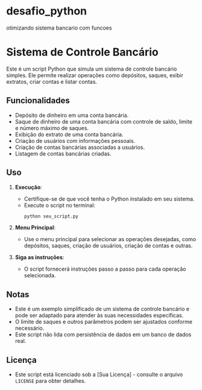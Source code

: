 # desafio_python
 otimizando sistema bancario com funcoes

 # Sistema de Controle Bancário

Este é um script Python que simula um sistema de controle bancário simples. Ele permite realizar operações como depósitos, saques, exibir extratos, criar contas e listar contas.

## Funcionalidades

- Depósito de dinheiro em uma conta bancária.
- Saque de dinheiro de uma conta bancária com controle de saldo, limite e número máximo de saques.
- Exibição do extrato de uma conta bancária.
- Criação de usuários com informações pessoais.
- Criação de contas bancárias associadas a usuários.
- Listagem de contas bancárias criadas.

## Uso

1. **Execução**:
   - Certifique-se de que você tenha o Python instalado em seu sistema.
   - Execute o script no terminal:
     ```bash
     python seu_script.py
     ```

2. **Menu Principal**:
   - Use o menu principal para selecionar as operações desejadas, como depósitos, saques, criação de usuários, criação de contas e outras.

3. **Siga as instruções**:
   - O script fornecerá instruções passo a passo para cada operação selecionada.

## Notas

- Este é um exemplo simplificado de um sistema de controle bancário e pode ser adaptado para atender às suas necessidades específicas.
- O limite de saques e outros parâmetros podem ser ajustados conforme necessário.
- Este script não lida com persistência de dados em um banco de dados real.

## Licença

- Este script está licenciado sob a [Sua Licença] - consulte o arquivo `LICENSE` para obter detalhes.

